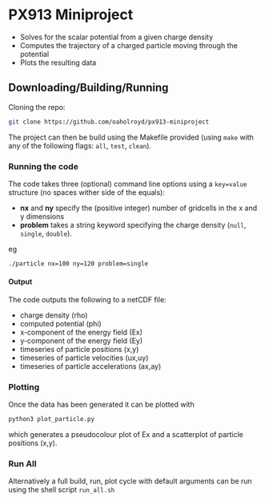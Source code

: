 # PX913 Miniproject


- Solves for the scalar potential from a given charge density
- Computes the trajectory of a charged particle moving through the potential
- Plots the resulting data


## Downloading/Building/Running
Cloning the repo:
```bash
git clone https://github.com/oaholroyd/px913-miniproject
```

The project can then be build using the Makefile provided (using `make` with any of the following flags: `all`, `test`, `clean`).

### Running the code
The code takes three (optional) command line options using a `key=value` structure (no spaces wither side of the equals):

- **nx** and **ny** specify the (positive integer) number of gridcells in the x and y dimensions
- **problem** takes a string keyword specifying the charge density (`null`, `single`, `double`).

eg
```bash
./particle nx=100 ny=120 problem=single
```

#### Output
The code outputs the following to a netCDF file:

- charge density (rho)
- computed potential (phi)
- x-component of the energy field (Ex)
- y-component of the energy field (Ey)
- timeseries of particle positions (x,y)
- timeseries of particle velocities (ux,uy)
- timeseries of particle accelerations (ax,ay)

### Plotting
Once the data has been generated it can be plotted with
```bash
python3 plot_particle.py
```
which generates a pseudocolour plot of Ex and a scatterplot of particle positions (x,y).

### Run All
Alternatively a full build, run, plot cycle with default arguments can be run using the shell script `run_all.sh`

